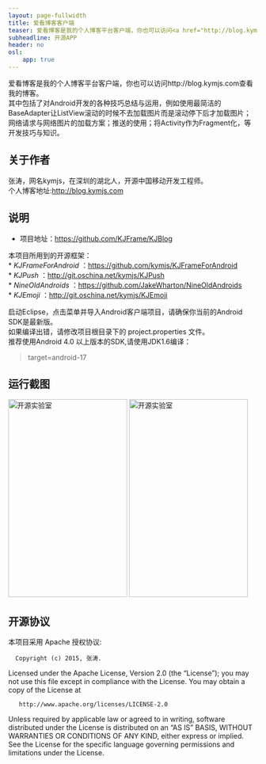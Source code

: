 ```yaml
---
layout: page-fullwidth
title: 爱看博客客户端
teaser: 爱看博客是我的个人博客平台客户端，你也可以访问<a href="http://blog.kymjs.com"></a>查看我的博客。<br>其中包括了对Android开发的各种技巧总结与运用，例如使用最简洁的BaseAdapter让ListView滚动的时候不去加载图片而是滚动停下后才加载图片；网络请求与网络图片的加载方案；推送的使用；将Activity作为Fragment化，等开发技巧与知识。
subheadline: 开源APP
header: no
osl: 
    app: true
---
```


<p>爱看博客是我的个人博客平台客户端，你也可以访问http://blog.kymjs.com查看我的博客。<br />
其中包括了对Android开发的各种技巧总结与运用，例如使用最简洁的BaseAdapter让ListView滚动的时候不去加载图片而是滚动停下后才加载图片；网络请求与网络图片的加载方案；推送的使用；将Activity作为Fragment化，等开发技巧与知识。</p>

<h2 id="section">关于作者</h2>
<p>张涛，网名kymjs，在深圳的湖北人，开源中国移动开发工程师。<br />
个人博客地址:<a href="http://blog.kymjs.com">http://blog.kymjs.com</a></p>

<h2 id="section-1">说明</h2>
<ul>
  <li>项目地址：<a href="https://github.com/KJFrame/KJBlog">https://github.com/KJFrame/KJBlog</a></li>
</ul>

<p>本项目所用到的开源框架：<br />
* <em>KJFrameForAndroid</em> ：<a href="https://github.com/kymjs/KJFrameForAndroid">https://github.com/kymjs/KJFrameForAndroid</a><br />
* <em>KJPush</em> ：<a href="http://git.oschina.net/kymjs/KJPush">http://git.oschina.net/kymjs/KJPush</a><br />
* <em>NineOldAndroids</em> ：<a href="https://github.com/JakeWharton/NineOldAndroids">https://github.com/JakeWharton/NineOldAndroids</a><br />
* <em>KJEmoji</em> ：<a href="http://git.oschina.net/kymjs/KJEmoji">http://git.oschina.net/kymjs/KJEmoji</a><br /></p>

<p>启动Eclipse，点击菜单并导入Android客户端项目，请确保你当前的Android SDK是最新版。<br />
如果编译出错，请修改项目根目录下的 project.properties 文件。<br />
推荐使用Android 4.0 以上版本的SDK,请使用JDK1.6编译：</p>

<blockquote>
  <p>target=android-17</p>
</blockquote>

<h2 id="section-2">运行截图</h2>
<p><a href="http://www.kymjs.com/"><img src="http://www.kymjs.com/image/kjblog/screenshot1.png" height="400" width="240" alt="开源实验室" /></a>
<a href="http://www.kymjs.com/"><img src="http://www.kymjs.com/image/kjblog/screenshot2.png" height="400" width="240" alt="开源实验室" /></a></p>

<h2 id="section-3">开源协议</h2>
<p>本项目采用 Apache 授权协议:<br /></p>

<pre><code>  Copyright (c) 2015, 张涛.
</code></pre>

<p>Licensed under the Apache License, Version 2.0 (the “License”);
  you may not use this file except in compliance with the License.
  You may obtain a copy of the License at</p>

<pre><code>   http://www.apache.org/licenses/LICENSE-2.0
</code></pre>

<p>Unless required by applicable law or agreed to in writing, software
  distributed under the License is distributed on an “AS IS” BASIS,
  WITHOUT WARRANTIES OR CONDITIONS OF ANY KIND, either express or implied.
  See the License for the specific language governing permissions and
  limitations under the License.</p>